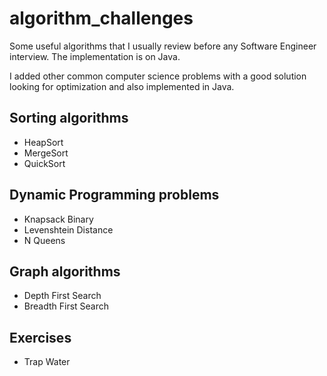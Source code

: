 # algorithm_challenges
Some useful algorithms that I usually review before any Software Engineer interview.
The implementation is on Java. 

I added other common computer science problems with a good solution looking for optimization and also implemented in Java.

## Sorting algorithms
* HeapSort
* MergeSort
* QuickSort

## Dynamic Programming problems
* Knapsack Binary
* Levenshtein Distance
* N Queens

## Graph algorithms
* Depth First Search
* Breadth First Search

## Exercises
* Trap Water

